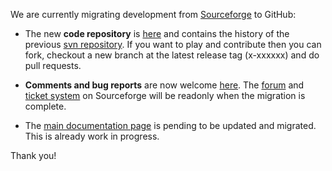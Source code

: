 We are currently migrating development from [Sourceforge](http://sourceforge.net/projects/jpen/) to GitHub:

* The new **code repository** is [here](https://github.com/nicarran/jpen) and contains the history of the previous [svn repository](https://sourceforge.net/p/jpen/code/). If you want to play and contribute then you can fork, checkout a new branch at the latest release tag (x-xxxxxx) and do pull requests. 

* **Comments and bug reports** are now welcome [here](https://github.com/nicarran/jpen/issues). The [forum](https://sourceforge.net/p/jpen/discussion/753961/) and [ticket system](https://sourceforge.net/p/jpen/_list/tickets) on Sourceforge will be readonly when the migration is complete.

* The [main documentation page](http://jpen.sf.net) is pending to be updated and migrated. This is already work in progress.

Thank you!